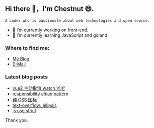 ## Hi there 👋，I'm Chestnut 😄.

```
A coder who is passionate about web technologies and open source.
```

- 🔭 I’m currently working on front-end.
- 🌱 I’m currently learning JavaScript and goland.

### Where to find me:
 - [My Blog](https://inreasons.cn)
 - [E-Mail](mailto:banlify@163.com)

### Latest blog posts
<!-- BLOG-POST-LIST:START -->
- [vue2 主动取消 watch 监听](http://inreasons.cn/posts/vue2-unwatch)
- [responsibility chian pattern](http://inreasons.cn/posts/responsibility-chian)
- [纯 CSS 图标](http://inreasons.cn/posts/pure-css-icon)
- [text-overflow: ellipsis](http://inreasons.cn/posts/text-overflow-ellipsis)
- [js use strict](http://inreasons.cn/posts/use-strict)
<!-- BLOG-POST-LIST:END -->

Thank you.
